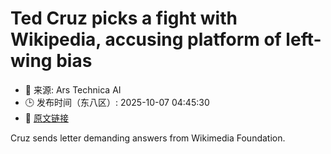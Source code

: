 # Ted Cruz picks a fight with Wikipedia, accusing platform of left-wing bias
- 📅 来源: Ars Technica AI
- 🕒 发布时间（东八区）: 2025-10-07 04:45:30
- 🔗 [原文链接](https://arstechnica.com/tech-policy/2025/10/ted-cruz-picks-a-fight-with-wikipedia-accusing-platform-of-left-wing-bias/)

Cruz sends letter demanding answers from Wikimedia Foundation.